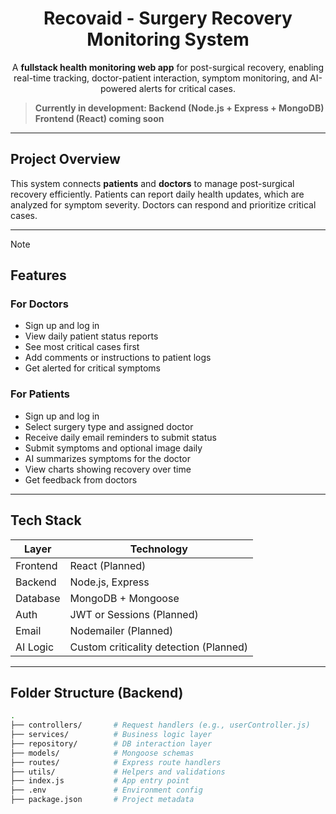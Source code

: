 <div align=center>

# Recovaid - Surgery Recovery Monitoring System

A **fullstack health monitoring web app** for post-surgical recovery, enabling real-time tracking, doctor-patient interaction, symptom monitoring, and AI-powered alerts for critical cases.

</div>


>  **Currently in development: Backend (Node.js + Express + MongoDB)**  
>  **Frontend (React) coming soon**

---

##  Project Overview

This system connects **patients** and **doctors** to manage post-surgical recovery efficiently. Patients can report daily health updates, which are analyzed for symptom severity. Doctors can respond and prioritize critical cases.

---
>[!NOTE]
>##  Features
>###  For Doctors
>- Sign up and log in
>- View daily patient status reports
>- See most critical cases first
>- Add comments or instructions to patient logs
>- Get alerted for critical symptoms
>###  For Patients
>- Sign up and log in
>- Select surgery type and assigned doctor
>- Receive daily email reminders to submit status
>- Submit symptoms and optional image daily
>- AI summarizes symptoms for the doctor
>- View charts showing recovery over time
>- Get feedback from doctors

---

## Tech Stack

| Layer     | Technology                     |
|-----------|--------------------------------|
| Frontend  | React (Planned)                |
| Backend   | Node.js, Express               |
| Database  | MongoDB + Mongoose             |
| Auth      | JWT or Sessions (Planned)      |
| Email     | Nodemailer (Planned)           |
| AI Logic  | Custom criticality detection (Planned) |

---

## Folder Structure (Backend)

```bash
.
├── controllers/       # Request handlers (e.g., userController.js)
├── services/          # Business logic layer
├── repository/        # DB interaction layer
├── models/            # Mongoose schemas
├── routes/            # Express route handlers
├── utils/             # Helpers and validations
├── index.js           # App entry point
├── .env               # Environment config
├── package.json       # Project metadata
